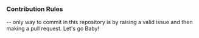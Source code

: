 ### Contribution Rules

-- only way to commit in this repository is by raising a valid issue and then making a pull request. Let's go Baby!
